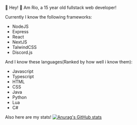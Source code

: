 👋 Hey!
📜 Am Rio, a 15 year old fullstack web developer!

Currently I know the following frameworks:
- NodeJS
- Express
- React
- NextJS
- TalwindCSS
- Discord.js

And I know these languages(Ranked by how well i know them):
- Javascript
- Typescript
- HTML
- CSS
- Java
- Python
- Lua
- C#

Also here are my stats!
[![Anurag's GitHub stats](https://github-readme-stats.vercel.app/api?username=RioTheDev)](https://github.com/anuraghazra/github-readme-stats)
